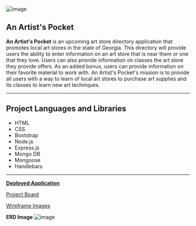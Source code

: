 ![image](https://user-images.githubusercontent.com/52870407/63814415-cb536780-c8fe-11e9-83a0-4b2409027839.png)

## An Artist's Pocket

**An Artist's Pocket** is an upcoming art store directory application that promotes local art stores in the state of Georgia. This directory will provide users the ability to enter information on an art store that is near them or one that they love. Users can also provide information on classes the art store they provide offers. As an added bonus, users can provide information on their favorite material to work with. An Artist's Pocket's mission is to provide all users with a way to learn of local art stores to purchase art supplies and its classes to learn new art techniques.

---
## Project Languages and Libraries
* HTML
* CSS
* Bootstrap
* Node.js
* Express.js
* Mongo DB
* Mongoose
* Handlebars

---

[**Deployed Application**](www.google.com)

[Project Board](https://github.com/users/cydneypo034/projects/3)

[Wireframe Images](https://marvelapp.com/project/4287957/)

**ERD Image**
![image](https://user-images.githubusercontent.com/52870407/63814322-744d9280-c8fe-11e9-91ee-278ba17814a7.png)
